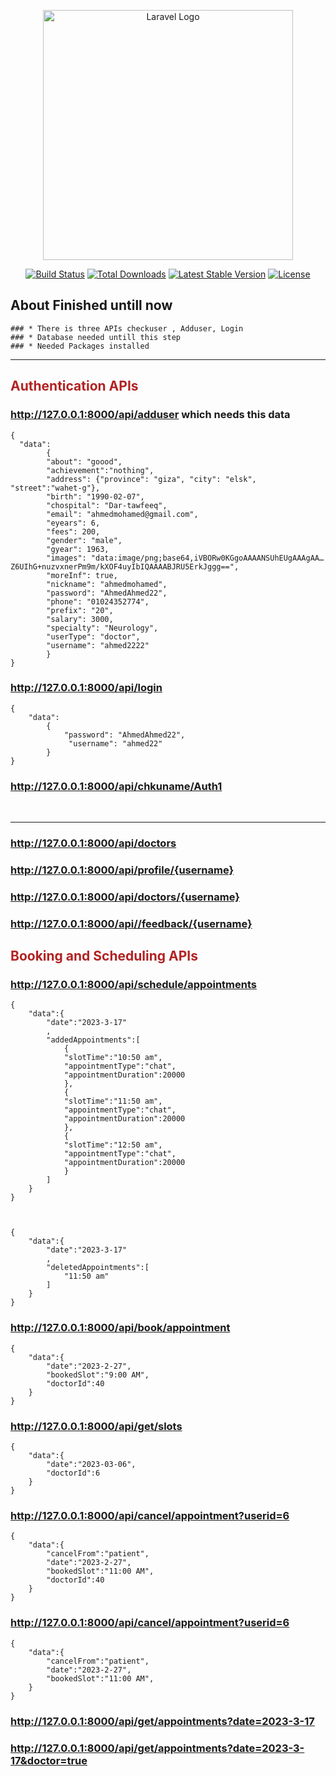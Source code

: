 <p align="center"><a href="https://laravel.com" target="_blank"><img src="https://raw.githubusercontent.com/laravel/art/master/logo-lockup/5%20SVG/2%20CMYK/1%20Full%20Color/laravel-logolockup-cmyk-red.svg" width="400" alt="Laravel Logo"></a></p>

<p align="center">
<a href="https://github.com/laravel/framework/actions"><img src="https://github.com/laravel/framework/workflows/tests/badge.svg" alt="Build Status"></a>
<a href="https://packagist.org/packages/laravel/framework"><img src="https://img.shields.io/packagist/dt/laravel/framework" alt="Total Downloads"></a>
<a href="https://packagist.org/packages/laravel/framework"><img src="https://img.shields.io/packagist/v/laravel/framework" alt="Latest Stable Version"></a>
<a href="https://packagist.org/packages/laravel/framework"><img src="https://img.shields.io/packagist/l/laravel/framework" alt="License"></a>
</p>

## About Finished untill now
```
### * There is three APIs checkuser , Adduser, Login
### * Database needed untill this step
### * Needed Packages installed
```
<hr>

## <div style="color: firebrick">Authentication APIs</div>

###  http://127.0.0.1:8000/api/adduser       which needs this data
    {
      "data":
            {
            "about": "goood",
            "achievement":"nothing",
            "address": {"province": "giza", "city": "elsk", "street":"wahet-g"},
            "birth": "1990-02-07",
            "chospital": "Dar-tawfeeq",
            "email": "ahmedmohamed@gmail.com",
            "eyears": 6,
            "fees": 200,
            "gender": "male",
            "gyear": 1963,
            "images": "data:image/png;base64,iVBORw0KGgoAAAANSUhEUgAAAgAA…Z6UIhG+nuzvxnerPm9m/kXOF4uyIbIQAAAABJRU5ErkJggg==", 
            "moreInf": true,
            "nickname": "ahmedmohamed",
            "password": "AhmedAhmed22",
            "phone": "01024352774",
            "prefix": "20",
            "salary": 3000,
            "specialty": "Neurology",
            "userType": "doctor",
            "username": "ahmed2222"
            }
    }

### http://127.0.0.1:8000/api/login
    {
        "data":
            {
                "password": "AhmedAhmed22",
                 "username": "ahmed22"
            }
    }
### http://127.0.0.1:8000/api/chkuname/Auth1
<br>
<hr>

### http://127.0.0.1:8000/api/doctors

### http://127.0.0.1:8000/api/profile/{username}

### http://127.0.0.1:8000/api/doctors/{username}


### http://127.0.0.1:8000/api//feedback/{username}

## <div style="color: firebrick">Booking and Scheduling APIs</div>
### http://127.0.0.1:8000/api/schedule/appointments

    {
        "data":{
            "date":"2023-3-17"
            ,
            "addedAppointments":[
                {
                "slotTime":"10:50 am",
                "appointmentType":"chat",
                "appointmentDuration":20000
                },
                {
                "slotTime":"11:50 am",
                "appointmentType":"chat",
                "appointmentDuration":20000
                },
                {
                "slotTime":"12:50 am",
                "appointmentType":"chat",
                "appointmentDuration":20000
                }
            ]
        }
    }
    
    
    
    {
        "data":{
            "date":"2023-3-17"
            ,
            "deletedAppointments":[
                "11:50 am"
            ]
        }
    }

### http://127.0.0.1:8000/api/book/appointment

    {
        "data":{
            "date":"2023-2-27",
            "bookedSlot":"9:00 AM",
            "doctorId":40
        }
    }
### http://127.0.0.1:8000/api/get/slots
    {
        "data":{
            "date":"2023-03-06",
            "doctorId":6
        }
    }

### http://127.0.0.1:8000/api/cancel/appointment?userid=6

    {
        "data":{
            "cancelFrom":"patient",
            "date":"2023-2-27",
            "bookedSlot":"11:00 AM",
            "doctorId":40
        }
    }

### http://127.0.0.1:8000/api/cancel/appointment?userid=6

    {
        "data":{
            "cancelFrom":"patient",
            "date":"2023-2-27",
            "bookedSlot":"11:00 AM",
        }
    }


### http://127.0.0.1:8000/api/get/appointments?date=2023-3-17
### http://127.0.0.1:8000/api/get/appointments?date=2023-3-17&doctor=true
